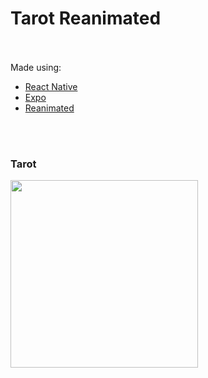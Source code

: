 <h1>Tarot Reanimated</h1>
<br/>
<br/>
<span>Made using:</span>
<ul>
  <li><a href="https://reactnative.dev/">React Native</a></li>
  <li><a href="https://expo.dev/">Expo</a></li>
  <li><a href="https://docs.swmansion.com/react-native-reanimated/">Reanimated</a></li>
</ul>
<br />

<br />

<h3>Tarot</h3>
<img src="./.github/assets/Tarot.gif" width="300" />

